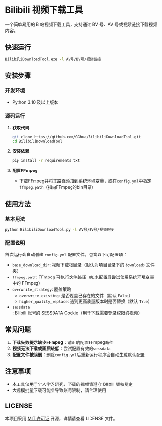# Bilibili 视频下载工具

一个简单易用的 B 站视频下载工具，支持通过 BV 号、AV 号或视频链接下载视频内容。

## 快速运行

```bash
BilibiliDownloadTool.exe -l AV号/BV号/视频链接
```

## 安装步骤

### 开发环境

- Python 3.10 及以上版本

### 源码运行

1. **获取代码**
   ```bash
   git clone https://github.com/GGhua/BilibiliDownloadTool.git
   cd BilibiliDownloadTool
   ```

2. **安装依赖**
   ```bash
   pip install -r requirements.txt
   ```

3. **配置FFmpeg**
    - 下载[FFmpeg](https://ffmpeg.org/download.html)并将其路径添加到系统环境变量，或在`config.yml`中指定`ffmpeg.path`（指向FFmpeg的bin目录）

## 使用方法

### 基本用法

```bash
python BilibiliDownloadTool.py -l AV号/BV号/视频链接
```

### 配置说明

首次运行会自动创建 `config.yml` 配置文件，包含以下可配置项：

- `base_download_dir`: 视频下载根目录（默认为项目目录下的 `downloads` 文件夹）
- `ffmpeg.path`: FFmpeg 可执行文件路径（如未配置将尝试使用系统环境变量中的 FFmpeg）
- `overwrite_strategy`: 覆盖策略
    - `overwrite_existing`: 是否覆盖已存在的文件（默认 `False`）
    - `higher_quality_replace`: 遇到更高质量版本时是否替换（默认 `True`）
- `sessdata`: Bilibili 账号的 SESSDATA Cookie（用于下载需要登录权限的视频）

## 常见问题

1. **下载失败提示缺少FFmpeg**：请正确配置FFmpeg路径
2. **视频无法下载或画质较低**：尝试配置有效的`sessdata`
3. **配置文件被误删**：删除`config.yml`后重新运行程序会自动生成默认配置

## 注意事项

- 本工具仅用于个人学习研究，下载的视频请遵守 Bilibili 版权规定
- 大规模批量下载可能会导致账号限制，请合理使用

## LICENSE

本项目采用 [MIT 许可证](LICENSE) 开源，详情请查看 LICENSE 文件。